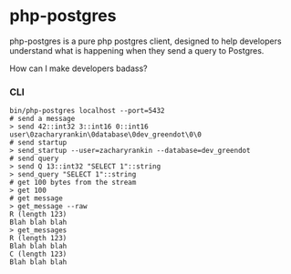 # php-postgres

php-postgres is a pure php postgres client, designed to help developers understand what is happening when they send a query to Postgres.

How can I make developers badass?

### CLI

```
bin/php-postgres localhost --port=5432
# send a message
> send 42::int32 3::int16 0::int16 user\0zacharyrankin\0database\0dev_greendot\0\0
# send startup
> send_startup --user=zacharyrankin --database=dev_greendot
# send query
> send Q 13::int32 "SELECT 1"::string
> send_query "SELECT 1"::string
# get 100 bytes from the stream
> get 100
# get message
> get_message --raw
R (length 123)
Blah blah blah
> get_messages
R (length 123)
Blah blah blah
C (length 123)
Blah blah blah
```
